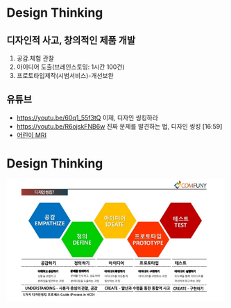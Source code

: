 # Design Thinking
## 디자인적 사고, 창의적인 제품 개발
1. 공감.체험 관찰
2. 아이디어 도출(브레인스토밍: 1시간 100건)
3. 프로토타입제작(시범서비스)-개선보완
## 유튜브
* https://youtu.be/60q1_55f3tQ 이제, 디자인 씽킹하라
* https://youtu.be/R6ojskFNB6w 진짜 문제를 발견하는 법, 디자인 씽킹 [16:59]
 * [어린이 MRI](https://m.post.naver.com/viewer/postView.nhn?volumeNo=10048043&memberNo=1192430)
# Design Thinking
![Design Thinking](./dt-1.jpg)
